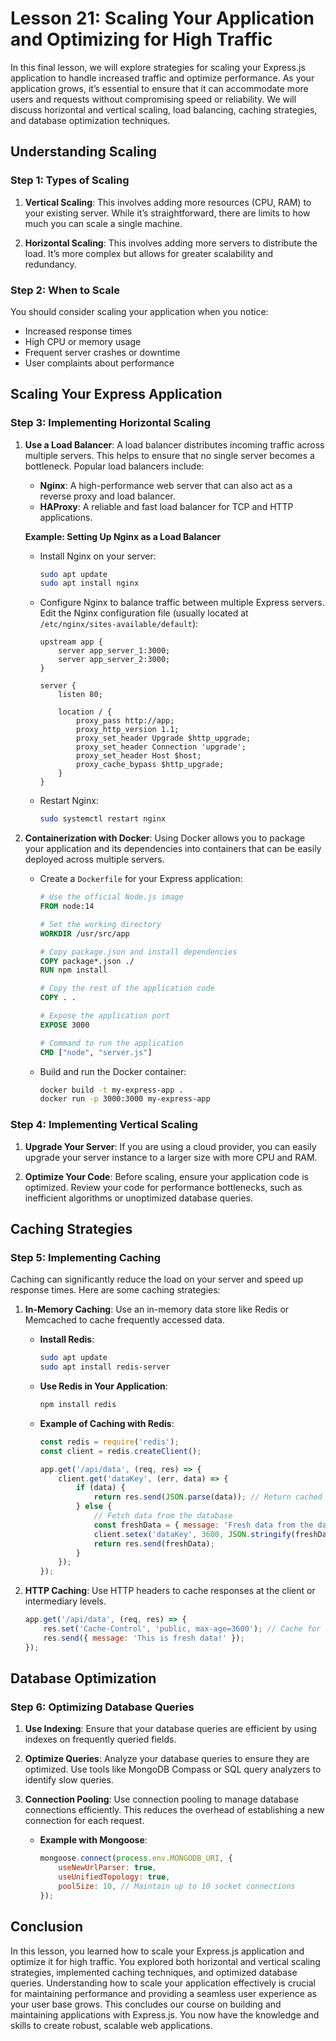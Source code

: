 # Lesson 21: Scaling Your Application and Optimizing for High Traffic

In this final lesson, we will explore strategies for scaling your Express.js application to handle increased traffic and optimize performance. As your application grows, it’s essential to ensure that it can accommodate more users and requests without compromising speed or reliability. We will discuss horizontal and vertical scaling, load balancing, caching strategies, and database optimization techniques.

## Understanding Scaling

### Step 1: Types of Scaling

1. **Vertical Scaling**: This involves adding more resources (CPU, RAM) to your existing server. While it’s straightforward, there are limits to how much you can scale a single machine.

2. **Horizontal Scaling**: This involves adding more servers to distribute the load. It’s more complex but allows for greater scalability and redundancy.

### Step 2: When to Scale

You should consider scaling your application when you notice:

- Increased response times
- High CPU or memory usage
- Frequent server crashes or downtime
- User complaints about performance

## Scaling Your Express Application

### Step 3: Implementing Horizontal Scaling

1. **Use a Load Balancer**: A load balancer distributes incoming traffic across multiple servers. This helps to ensure that no single server becomes a bottleneck. Popular load balancers include:

   - **Nginx**: A high-performance web server that can also act as a reverse proxy and load balancer.
   - **HAProxy**: A reliable and fast load balancer for TCP and HTTP applications.

   **Example: Setting Up Nginx as a Load Balancer**

   - Install Nginx on your server:

     ```bash
     sudo apt update
     sudo apt install nginx
     ```

   - Configure Nginx to balance traffic between multiple Express servers. Edit the Nginx configuration file (usually located at `/etc/nginx/sites-available/default`):

     ```nginx
     upstream app {
         server app_server_1:3000;
         server app_server_2:3000;
     }

     server {
         listen 80;

         location / {
             proxy_pass http://app;
             proxy_http_version 1.1;
             proxy_set_header Upgrade $http_upgrade;
             proxy_set_header Connection 'upgrade';
             proxy_set_header Host $host;
             proxy_cache_bypass $http_upgrade;
         }
     }
     ```

   - Restart Nginx:

     ```bash
     sudo systemctl restart nginx
     ```

2. **Containerization with Docker**: Using Docker allows you to package your application and its dependencies into containers that can be easily deployed across multiple servers.

   - Create a `Dockerfile` for your Express application:

     ```dockerfile
     # Use the official Node.js image
     FROM node:14

     # Set the working directory
     WORKDIR /usr/src/app

     # Copy package.json and install dependencies
     COPY package*.json ./
     RUN npm install

     # Copy the rest of the application code
     COPY . .

     # Expose the application port
     EXPOSE 3000

     # Command to run the application
     CMD ["node", "server.js"]
     ```

   - Build and run the Docker container:

     ```bash
     docker build -t my-express-app .
     docker run -p 3000:3000 my-express-app
     ```

### Step 4: Implementing Vertical Scaling

1. **Upgrade Your Server**: If you are using a cloud provider, you can easily upgrade your server instance to a larger size with more CPU and RAM.

2. **Optimize Your Code**: Before scaling, ensure your application code is optimized. Review your code for performance bottlenecks, such as inefficient algorithms or unoptimized database queries.

## Caching Strategies

### Step 5: Implementing Caching

Caching can significantly reduce the load on your server and speed up response times. Here are some caching strategies:

1. **In-Memory Caching**: Use an in-memory data store like Redis or Memcached to cache frequently accessed data.

   - **Install Redis**:

     ```bash
     sudo apt update
     sudo apt install redis-server
     ```

   - **Use Redis in Your Application**:

     ```bash
     npm install redis
     ```

   - **Example of Caching with Redis**:

     ```javascript
     const redis = require('redis');
     const client = redis.createClient();

     app.get('/api/data', (req, res) => {
         client.get('dataKey', (err, data) => {
             if (data) {
                 return res.send(JSON.parse(data)); // Return cached data
             } else {
                 // Fetch data from the database
                 const freshData = { message: 'Fresh data from the database!' };
                 client.setex('dataKey', 3600, JSON.stringify(freshData)); // Cache for 1 hour
                 return res.send(freshData);
             }
         });
     });
     ```

2. **HTTP Caching**: Use HTTP headers to cache responses at the client or intermediary levels.

   ```javascript
   app.get('/api/data', (req, res) => {
       res.set('Cache-Control', 'public, max-age=3600'); // Cache for 1 hour
       res.send({ message: 'This is fresh data!' });
   });
   ```

## Database Optimization

### Step 6: Optimizing Database Queries

1. **Use Indexing**: Ensure that your database queries are efficient by using indexes on frequently queried fields.

2. **Optimize Queries**: Analyze your database queries to ensure they are optimized. Use tools like MongoDB Compass or SQL query analyzers to identify slow queries.

3. **Connection Pooling**: Use connection pooling to manage database connections efficiently. This reduces the overhead of establishing a new connection for each request.

   - **Example with Mongoose**:

     ```javascript
     mongoose.connect(process.env.MONGODB_URI, {
         useNewUrlParser: true,
         useUnifiedTopology: true,
         poolSize: 10, // Maintain up to 10 socket connections
     });
     ```

## Conclusion

In this lesson, you learned how to scale your Express.js application and optimize it for high traffic. You explored both horizontal and vertical scaling strategies, implemented caching techniques, and optimized database queries. Understanding how to scale your application effectively is crucial for maintaining performance and providing a seamless user experience as your user base grows. This concludes our course on building and maintaining applications with Express.js. You now have the knowledge and skills to create robust, scalable web applications.